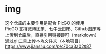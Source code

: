 # img
这个仓库的主要作用是配合 PicGO 的使用<br/>
PicGO 支持微博图床、七牛云图床、Github图床等<br/>
上传到仓库后，直接引用链接即可（markdown） <br />
通过git工具上传本地文件夹（本地项目）：https://www.jianshu.com/p/c70ca3a02087

